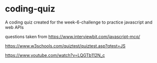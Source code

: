 # coding-quiz
A coding quiz created for the week-6-challenge to practice javascript and web APIs


questions taken from https://www.interviewbit.com/javascript-mcq/

https://www.w3schools.com/quiztest/quiztest.asp?qtest=JS


https://www.youtube.com/watch?v=LQGTb112N_c